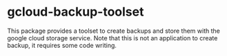 # gcloud-backup-toolset

This package provides a toolset to create backups and store them with the google cloud storage service.
Note that this is not an application to create backup, it requires some code writing.

